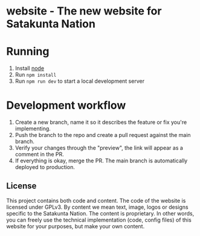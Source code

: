 # website - The new website for Satakunta Nation

# Running

1. Install [node](https://nodejs.org/en)
2. Run `npm install`
3. Run `npm run dev` to start a local development server

# Development workflow

1. Create a new branch, name it so it describes the feature or fix you're implementing.
2. Push the branch to the repo and create a pull request against the main branch.
3. Verify your changes through the "preview", the link will appear as a comment in the PR.
4. If everything is okay, merge the PR. The main branch is automatically deployed to production.

## License

This project contains both code and content. The code of the website is licensed under GPLv3. By content we mean text, image, logos or designs specific to the Satakunta Nation. The content is proprietary. In other words, you can freely use the technical implementation (code, config files) of this website for your purposes, but make your own content.
